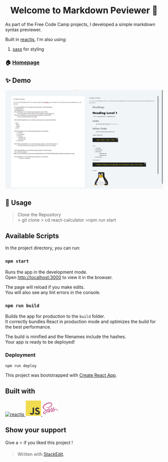 ﻿
﻿
<h1 align="center">Welcome to Markdown Peviewer
👋</h1>

As part of the Free Code Camp projects, I developed a simple markdown syntax previewer.

Built in  [reactjs](https://reactjs.org/), I'm also using:

1. [sass](https://sass-lang.com/) for styling


### 🏠 [Homepage](https://abdelghanymh.github.io/simple-markdown-previewer/)


	

## ✨ Demo

![preview](./markdown_demo.png)

## 🚀 Usage
 > Clone the Repository  
	> git clone 
	> cd  react-calculator
	>npm  run start 
	
## Available Scripts

In the project directory, you can run:

### `npm start`

Runs the app in the development mode.\
Open [http://localhost:3000](http://localhost:3000) to view it in the browser.

The page will reload if you make edits.\
You will also see any lint errors in the console.



### `npm run build`

Builds the app for production to the `build` folder.\
It correctly bundles React in production mode and optimizes the build for the best performance.

The build is minified and the filenames include the hashes.\
Your app is ready to be deployed!

### Deployment

```
npm run deploy
```
This project was bootstrapped with [Create React App](https://github.com/facebook/create-react-app).


## Built with
<p align="left">
	<a href="https://reactjs.org/" target="_blank"><img src="https://cdn.jsdelivr.net/gh/devicons/devicon/icons/react/react-original.svg" width="50" height="50" alt="reactjs"/> </a> <a href="https://developer.mozilla.org/en-US/docs/Web/JavaScript" target="_blank"> <img src="https://raw.githubusercontent.com/devicons/devicon/master/icons/javascript/javascript-original.svg" alt="javascript" width="50" height="50"/> </a> <a href="https://sass-lang.com/" target="_blank"> <img src="https://raw.githubusercontent.com/devicons/devicon/master/icons/sass/sass-original.svg" alt="sass" width="50" height="50"/> </a> </p>


## Show your support

Give a ⭐️ if you liked this  project !

> Written with [StackEdit](https://stackedit.io/).
